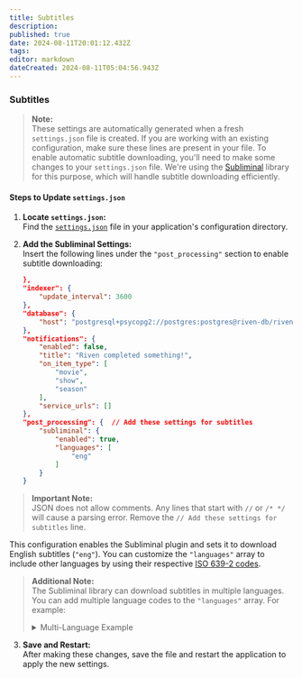 ```yaml
---
title: Subtitles
description: 
published: true
date: 2024-08-11T20:01:12.432Z
tags: 
editor: markdown
dateCreated: 2024-08-11T05:04:56.943Z
---
```


### Subtitles

> **Note:**  
> These settings are automatically generated when a fresh `settings.json` file is created. If you are working with an existing configuration, make sure these lines are present in your file.
To enable automatic subtitle downloading, you'll need to make some changes to your `settings.json` file. We're using the [Subliminal](https://github.com/Diaoul/subliminal) library for this purpose, which will handle subtitle downloading efficiently.

#### Steps to Update `settings.json`

1. **Locate `settings.json`:**  
   Find the [`settings.json`](./settings.md)  file in your application's configuration directory.

2. **Add the Subliminal Settings:**  
   Insert the following lines under the `"post_processing"` section to enable subtitle downloading:

    ```json
    },
    "indexer": {
        "update_interval": 3600
    },
    "database": {
        "host": "postgresql+psycopg2://postgres:postgres@riven-db/riven"
    },
    "notifications": {
        "enabled": false,
        "title": "Riven completed something!",
        "on_item_type": [
            "movie",
            "show",
            "season"
        ],
        "service_urls": []
    },
    "post_processing": {  // Add these settings for subtitles
        "subliminal": {
            "enabled": true,
            "languages": [
                "eng"
            ]
        }
    }
    ```
> **Important Note:**  
> JSON does not allow comments. Any lines that start with `//` or `/* */` will cause a parsing error. Remove the ```// Add these settings for subtitles``` line.

   This configuration enables the Subliminal plugin and sets it to download English subtitles (`"eng"`). You can customize the `"languages"` array to include other languages by using their respective [ISO 639-2 codes](https://en.wikipedia.org/wiki/List_of_ISO_639-2_codes).
> **Additional Note:**  
> The Subliminal library can download subtitles in multiple languages. You can add multiple language codes to the `"languages"` array. For example:
> 
> <details>
>   <summary>Multi-Language Example</summary>
>   
>   ```json
>   "post_processing": {
>       "subliminal": {
>           "enabled": true,
>           "languages": [
>               "eng",  // English
>               "spa",  // Spanish
>               "fre"   // French
>           ]
>       }
>   }
>   ```
> </details>

3. **Save and Restart:**  
   After making these changes, save the file and restart the application to apply the new settings.
   